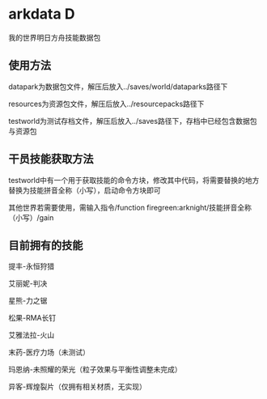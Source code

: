 # arkdata D

我的世界明日方舟技能数据包

## 使用方法

datapark为数据包文件，解压后放入../saves/world/dataparks路径下

resources为资源包文件，解压后放入../resourcepacks路径下

testworld为测试存档文件，解压后放入../saves路径下，存档中已经包含数据包与资源包

## 干员技能获取方法

testworld中有一个用于获取技能的命令方块，修改其中代码，将需要替换的地方替换为技能拼音全称（小写），启动命令方块即可

其他世界若需要使用，需输入指令/function firegreen:arknight/技能拼音全称（小写）/gain

## 目前拥有的技能

提丰-永恒狩猎

艾丽妮-判决

星熊-力之锯

松果-RMA长钉

艾雅法拉-火山

末药-医疗力场（未测试）

玛恩纳-未照耀的荣光（粒子效果与平衡性调整未完成）

异客-辉煌裂片（仅拥有相关材质，无实现）
